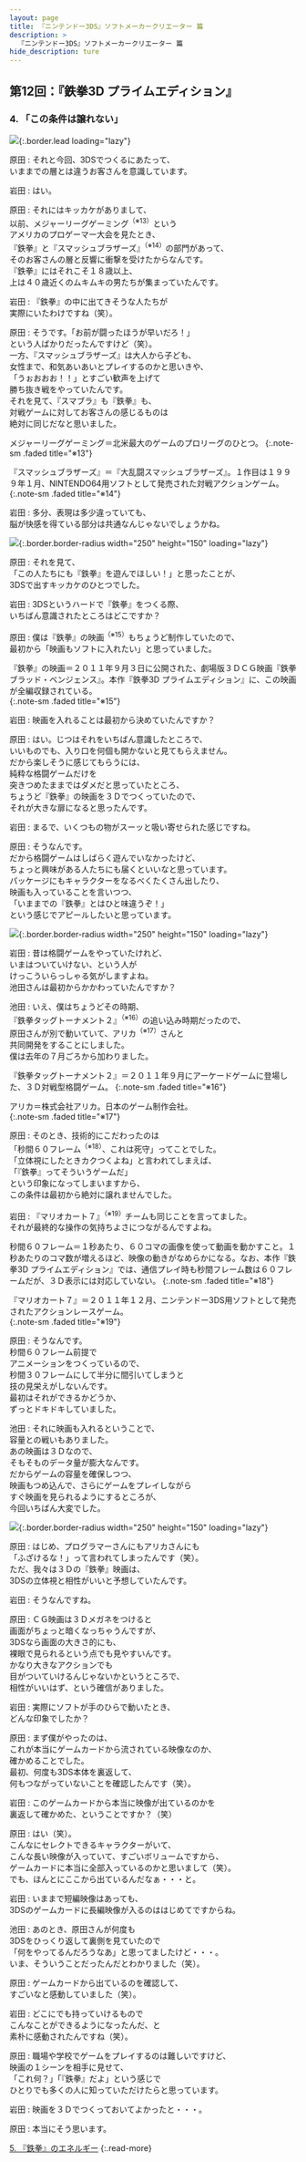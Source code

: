 ```yaml
---
layout: page
title: 『ニンテンドー3DS』ソフトメーカークリエーター 篇
description: >
  『ニンテンドー3DS』ソフトメーカークリエーター 篇
hide_description: ture
---
```


## 第12回：『鉄拳3D プライムエディション』

### 4. 「この条件は譲れない」

![](/interviews/jp/3ds/creators/vol1/img/mainvisual4.jpg){:.border.lead loading="lazy"}

原田
: それと今回、3DSでつくるにあたって、<br>いままでの層とは違うお客さんを意識しています。

岩田
: はい。

原田
: それにはキッカケがありまして、<br>以前、メジャーリーグゲーミング<sup>（※13）</sup>という<br>アメリカのプロゲーマー大会を見たとき、<br>『鉄拳』と『スマッシュブラザーズ』<sup>（※14）</sup>の部門があって、<br>そのお客さんの層と反響に衝撃を受けたからなんです。<br>『鉄拳』にはそれこそ１８歳以上、<br>上は４０歳近くのムキムキの男たちが集まっていたんです。

岩田
: 『鉄拳』の中に出てきそうな人たちが<br>実際にいたわけですね（笑）。

原田
: そうです。「お前が闘ったほうが早いだろ！」<br>という人ばかりだったんですけど（笑）。<br>一方、『スマッシュブラザーズ』は大人から子ども、<br>女性まで、和気あいあいとプレイするのかと思いきや、<br>「うぉおおお！！」とすごい歓声を上げて<br>勝ち抜き戦をやっていたんです。<br>それを見て、『スマブラ』も『鉄拳』も、<br>対戦ゲームに対してお客さんの感じるものは<br>絶対に同じだなと思いました。

メジャーリーグゲーミング＝北米最大のゲームのプロリーグのひとつ。
{:.note-sm .faded title="※13"}

『スマッシュブラザーズ』＝『大乱闘スマッシュブラザーズ』。１作目は１９９９年１月、NINTENDO64用ソフトとして発売された対戦アクションゲーム。              
{:.note-sm .faded title="※14"}

岩田
: 多分、表現は多少違っていても、<br>脳が快感を得ている部分は共通なんじゃないでしょうかね。

![](/interviews/jp/3ds/creators/vol1/img/photo14.jpg){:.border.border-radius width="250" height="150" loading="lazy"}

原田
: それを見て、<br>「この人たちにも『鉄拳』を遊んでほしい！」と思ったことが、<br>3DSで出すキッカケのひとつでした。

岩田
: 3DSというハードで『鉄拳』をつくる際、<br>いちばん意識されたところはどこですか？

原田
: 僕は『鉄拳』の映画<sup>（※15）</sup>もちょうど制作していたので、<br>最初から「映画もソフトに入れたい」と思っていました。

『鉄拳』の映画＝２０１１年９月３日に公開された、劇場版３ＤＣＧ映画『鉄拳ブラッド・ベンジェンス』。本作『鉄拳3D プライムエディション』に、この映画が全編収録されている。              
{:.note-sm .faded title="※15"}

岩田
: 映画を入れることは最初から決めていたんですか？

原田
: はい。じつはそれをいちばん意識したところで、<br>いいものでも、入り口を何個も開かないと見てもらえません。<br>だから楽しそうに感じてもらうには、<br>純粋な格闘ゲームだけを<br>突きつめたままではダメだと思っていたところ、<br>ちょうど『鉄拳』の映画を３Ｄでつくっていたので、<br>それが大きな扉になると思ったんです。

岩田
: まるで、いくつもの物がスーッと吸い寄せられた感じですね。

原田
: そうなんです。<br>だから格闘ゲームはしばらく遊んでいなかったけど、<br>ちょっと興味がある人たちにも届くといいなと思っています。<br>パッケージにもキャラクターをなるべくたくさん出したり、<br>映画も入っていることを言いつつ、<br>「いままでの『鉄拳』とはひと味違うぞ！」<br>という感じでアピールしたいと思っています。

![](/interviews/jp/3ds/creators/vol1/img/photo15.jpg){:.border.border-radius width="250" height="150" loading="lazy"}

岩田
: 昔は格闘ゲームをやっていたけれど、<br>いまはついていけない、という人が<br>けっこういらっしゃる気がしますよね。<br>池田さんは最初からかかわっていたんですか？

池田
: いえ、僕はちょうどその時期、<br>『鉄拳タッグトーナメント２』<sup>（※16）</sup>の追い込み時期だったので、<br>原田さんが別で動いていて、アリカ<sup>（※17）</sup>さんと<br>共同開発をすることにしました。<br>僕は去年の７月ごろから加わりました。

『鉄拳タッグトーナメント２』＝２０１１年９月にアーケードゲームに登場した、３Ｄ対戦型格闘ゲーム。
{:.note-sm .faded title="※16"}

アリカ＝株式会社アリカ。日本のゲーム制作会社。              
{:.note-sm .faded title="※17"}

原田
: そのとき、技術的にこだわったのは<br>「秒間６０フレーム<sup>（※18）</sup>、これは死守」ってことでした。<br>「立体視にしたときカクつくよね」と言われてしまえば、<br>「『鉄拳』ってそういうゲームだ」<br>という印象になってしまいますから、<br>この条件は最初から絶対に譲れませんでした。

岩田
: 『マリオカート７』<sup>（※19）</sup>チームも同じことを言ってました。<br>それが最終的な操作の気持ちよさにつながるんですよね。

秒間６０フレーム＝１秒あたり、６０コマの画像を使って動画を動かすこと。１秒あたりのコマ数が増えるほど、映像の動きがなめらかになる。なお、本作『鉄拳3D プライムエディション』では、通信プレイ時も秒間フレーム数は６０フレームだが、３Ｄ表示には対応していない。
{:.note-sm .faded title="※18"}

『マリオカート７』＝２０１１年１２月、ニンテンドー3DS用ソフトとして発売されたアクションレースゲーム。              
{:.note-sm .faded title="※19"}

原田
: そうなんです。<br>秒間６０フレーム前提で<br>アニメーションをつくっているので、<br>秒間３０フレームにして半分に間引いてしまうと<br>技の見栄えがしないんです。<br>最初はそれができるかどうか、<br>ずっとドキドキしていました。

池田
: それに映画も入れるということで、<br>容量との戦いもありました。<br>あの映画は３Ｄなので、<br>そもそものデータ量が膨大なんです。<br>だからゲームの容量を確保しつつ、<br>映画もつめ込んで、さらにゲームをプレイしながら<br>すぐ映画を見られるようにするところが、<br>今回いちばん大変でした。

![](/interviews/jp/3ds/creators/vol1/img/photo16.jpg){:.border.border-radius width="250" height="150" loading="lazy"}

原田
: はじめ、プログラマーさんにもアリカさんにも<br>「ふざけるな！」って言われてしまったんです（笑）。<br>ただ、我々は３Ｄの『鉄拳』映画は、<br>3DSの立体視と相性がいいと予想していたんです。

岩田
: そうなんですね。

原田
: ＣＧ映画は３Ｄメガネをつけると<br>画面がちょっと暗くなっちゃうんですが、<br>3DSなら画面の大きさ的にも、<br>裸眼で見られるという点でも見やすいんです。<br>かなり大きなアクションでも<br>目がついていけるんじゃないかというところで、<br>相性がいいはず、という確信がありました。

岩田
: 実際にソフトが手のひらで動いたとき、<br>どんな印象でしたか？

原田
: まず僕がやったのは、<br>これが本当にゲームカードから流されている映像なのか、<br>確かめることでした。<br>最初、何度も3DS本体を裏返して、<br>何もつながっていないことを確認したんです（笑）。

岩田
: このゲームカードから本当に映像が出ているのかを<br>裏返して確かめた、ということですか？（笑）

原田
: はい（笑）。<br>こんなにセレクトできるキャラクターがいて、<br>こんな長い映像が入っていて、すごいボリュームですから、<br>ゲームカードに本当に全部入っているのかと思いまして（笑）。<br>でも、ほんとにここから出ているんだなぁ・・・と。

岩田
: いままで短編映像はあっても、<br>3DSのゲームカードに長編映像が入るのははじめてですからね。

池田
: あのとき、原田さんが何度も<br>3DSをひっくり返して裏側を見ていたので<br>「何をやってるんだろうなあ」と思ってましたけど・・・。<br>いま、そういうことだったんだとわかりました（笑）。

原田
: ゲームカードから出ているのを確認して、<br>すごいなと感動していました（笑）。

岩田
: どこにでも持っていけるもので<br>こんなことができるようになったんだ、と<br>素朴に感動されたんですね（笑）。

原田
: 職場や学校でゲームをプレイするのは難しいですけど、<br>映画の１シーンを相手に見せて、<br>「これ何？」「『鉄拳』だよ」という感じで<br>ひとりでも多くの人に知っていただけたらと思っています。

岩田
: 映画を３Ｄでつくっておいてよかったと・・・。

原田
: 本当にそう思います。

[5. 『鉄拳』のエネルギー](5.md)
{:.read-more}

